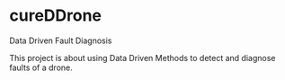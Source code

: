 # cureDDrone
Data Driven Fault Diagnosis

This project is about using Data Driven Methods to detect and diagnose faults of a drone.
